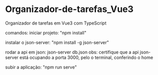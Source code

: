 # Organizador-de-tarefas_Vue3

Organizador de tarefas em Vue3 com TypeScript

comandos:
iniciar projeto:
"npm install"

instalar o json-server:
"npm install -g json-server"

rodar a api em json:
json-server db.json
obs: certifique que a api json-server está ocupando a porta 3000, pelo o terminal, conferindo o home

subir a aplicação:
"npm run serve"
